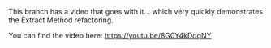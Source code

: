 This branch has a video that goes with it... which very quickly demonstrates the Extract Method refactoring.

You can find the video here: https://youtu.be/8G0Y4kDdqNY